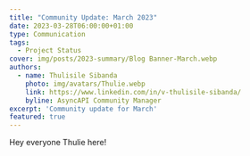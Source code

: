 ```yaml
---
title: "Community Update: March 2023"
date: 2023-03-28T06:00:00+01:00
type: Communication
tags:
  - Project Status
cover: img/posts/2023-summary/Blog Banner-March.webp
authors:
  - name: Thulisile Sibanda
    photo: img/avatars/Thulie.webp
    link: https://www.linkedin.com/in/v-thulisile-sibanda/
    byline: AsyncAPI Community Manager
excerpt: 'Community update for March'
featured: true
---
```


Hey everyone Thulie here!
